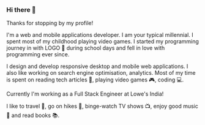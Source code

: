 ### Hi there 👋

Thanks for stopping by my profile! 
<!--
**anrahulananth/anrahulananth** is a ✨ _special_ ✨ repository because its `README.md` (this file) appears on your GitHub profile.-->

I'm a web and mobile applications developer. I am your typical millennial. I spent most of my childhood playing video games. I started my programming journey in with LOGO 🐢 during school days and fell in love with programming ever since.

I design and develop responsive desktop and mobile web applications. I also like working on search engine optimisation, analytics. Most of my time is spent on reading tech articles 📰, playing video games 🎮, coding 💻.

Currently I'm working as a Full Stack Engineer at Lowe's India!

I like to travel 🚋, go on hikes 🌄, binge-watch TV shows 📺, enjoy good music 🎵 and read books 📚.
